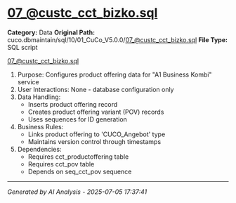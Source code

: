 # 07_@custc_cct_bizko.sql

**Category:** Data
**Original Path:** cuco.dbmaintain/sql/10/01_CuCo_V5.0.0/07_@custc_cct_bizko.sql
**File Type:** SQL script

07_@custc_cct_bizko.sql
1. Purpose: Configures product offering data for "A1 Business Kombi" service
2. User Interactions: None - database configuration only
3. Data Handling:
   - Inserts product offering record
   - Creates product offering variant (POV) records
   - Uses sequences for ID generation
4. Business Rules:
   - Links product offering to 'CUCO_Angebot' type
   - Maintains version control through timestamps
5. Dependencies:
   - Requires cct_productoffering table
   - Requires cct_pov table
   - Depends on seq_cct_pov sequence

---
*Generated by AI Analysis - 2025-07-05 17:37:41*
